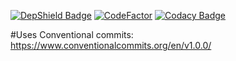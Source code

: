 ﻿
[![DepShield Badge](https://depshield.sonatype.org/badges/owner/repository/depshield.svg)](https://depshield.github.io)
[![CodeFactor](https://www.codefactor.io/repository/github/kostua16/unc_2020_ms_tlt/badge)](https://www.codefactor.io/repository/github/kostua16/unc_2020_ms_tlt)
[![Codacy Badge](https://app.codacy.com/project/badge/Grade/feaf6ddb9de643f2b4b8afa969775b9a)](https://www.codacy.com/gh/kostua16/UNC_2020_MS_TLT/dashboard?utm_source=github.com&amp;utm_medium=referral&amp;utm_content=kostua16/UNC_2020_MS_TLT&amp;utm_campaign=Badge_Grade)

#Uses Conventional commits: https://www.conventionalcommits.org/en/v1.0.0/